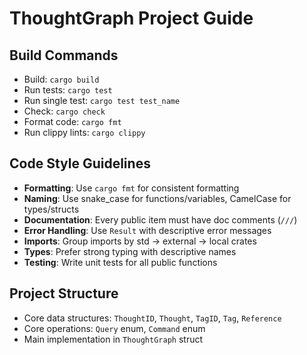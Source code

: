 # ThoughtGraph Project Guide

## Build Commands
- Build: `cargo build`
- Run tests: `cargo test`
- Run single test: `cargo test test_name`
- Check: `cargo check`
- Format code: `cargo fmt`
- Run clippy lints: `cargo clippy`

## Code Style Guidelines
- **Formatting**: Use `cargo fmt` for consistent formatting
- **Naming**: Use snake_case for functions/variables, CamelCase for types/structs
- **Documentation**: Every public item must have doc comments (`///`)
- **Error Handling**: Use `Result` with descriptive error messages
- **Imports**: Group imports by std → external → local crates
- **Types**: Prefer strong typing with descriptive names
- **Testing**: Write unit tests for all public functions

## Project Structure
- Core data structures: `ThoughtID`, `Thought`, `TagID`, `Tag`, `Reference`
- Core operations: `Query` enum, `Command` enum
- Main implementation in `ThoughtGraph` struct